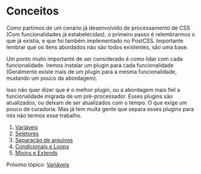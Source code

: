 # Conceitos
Como partimos de um cenário já desenvolvido de processamento de CSS (Com funcionalidades já estabelecidas), o primeiro passo é relembrarmos o que já existia, e que foi também implementado no PostCSS. Importante lembrar que os itens abordados não são todos existentes, são uma base.

Um ponto muito importante de ser considerado é como lidar com cada funcionalidade. Iremos instalar um plugin para cada funcionalidade (Geralmente existe mais de um plugin para a mesma funcionalidade, mudando um pouco da abordagem). 

Isso não quer dizer que é o melhor plugin, ou a abordagem mais fiel a funcionalidade migrada de um pré-processador. Esses plugins são atualizados, ou deixam de ser atualizados com o tempo. O que exige um pouco de curadoria. Mas já tem muita gente que separa esses plugins para nós não termos esse trabalho.

1. [Variáveis](variables.md)
2. [Seletores](selectors.md)
3. [Separação de arquivos](imports.md)
4. [Condicionais e Loops](conditionals-loops.md)
5. [Mixins e Extends](functions.md)

Próximo tópico: [Variáveis](variables.md)
